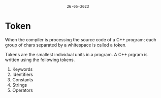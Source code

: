                                 26-06-2023
# Token
When the compiler is processing the source code of a C++ program; each group of chars separated by a whitespace is called a token.

Tokens are the smallest individual units in a program. 
A C++ prgram is written using the following tokens.

1. Keywords
2. Identifiers
3. Constants
4. Strings
5. Operators
